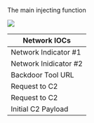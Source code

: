 The main injecting function

<img src="https://cdn.discordapp.com/attachments/811807403271651348/817162855195082772/replication.png">


Network IOCs |
--- |
Network Indicator #1 | https://studiocode.de   |
Network Inidicator #2 | 31.214.243.114  |
Backdoor Tool URL | http://31.214.243.114/backdoor/tools/ExecuteWithDelay.jar  |
Request to C2 | POST /lookup HTTP/1.0  |
Request to C2 | POST /rmi HTTP/1.0 |
Initial C2 Payload | http://31.214.243.114/fefegfregt.jar | 
